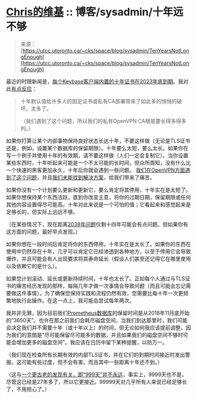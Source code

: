 <!--yml

类别：未分类

日期：2024-05-27 14:30:23

-->

# [Chris的维基](https://utcc.utoronto.ca/~cks/space/blog/sysadmin/TenYearsNotLongEnough) :: 博客/sysadmin/十年远不够

> 来源：[https://utcc.utoronto.ca/~cks/space/blog/sysadmin/TenYearsNotLongEnough](https://utcc.utoronto.ca/~cks/space/blog/sysadmin/TenYearsNotLongEnough)

最近的时限新闻是，[每个Keybase客户端内置的十年证书在2023年底到期](https://mstdn.social/@jschauma/111688103150154714)。我对此[有点反应](https://mastodon.social/@cks/111689032364322410)：

> 十年默认值给许多人的固定证书或私有CA部署带来了如此多的悄悄的破坏。太多了。
> 
> （我们遇到了这个问题，所以我们的私有OpenVPN CA根是要长得多得多的。）

如果你打算让某个内部事物保持良好状态长达十年，不要这样做（无论是TLS证书还是，例如，设置某个数据库的保留期限）。十年要么太短，要么太长。如果你在写一个例子并使用十年的有效期，请不要这样做（人们一定会复制它）。当你设置某些东西时，十年听起来可能是一个不太可能的长时间，但众所周知，没有什么比一个快速的黑客更加永久，十年后你就会遇到一些问题。 [我们在OpenVPN方面遇到了这个问题](/~cks/space/blog/sysadmin/FailingAtTLSRootRollover)，并且[我们未能找到解决方案](/~cks/space/blog/sysadmin/OpenVPNTLSRootExpirySolution)，给我们带来了痛苦。

如果你没有一个计划要么更新和更新它，要么肯定将其停用，十年实在是太短了。如果你想保持某个东西活跃，直到你改变主意，将你的过期日期，保留期限或任何其他内容设置得尽可能高。十年对此来说是一个可怕的值；它看起来和感觉起来是足够长的，但实际上远远不够。

（在某些情况下，现在距离[2038年问题](https://en.wikipedia.org/wiki/Year_2038_problem)仅剩十四年可能会有点问题。但如果你有这方面的问题，最好早点发现。）

如果你想在一段时间后肯定将你的东西停用，十年实在是太长了。如果你的东西在使用中仍然存在十年，几乎可以肯定它已经渗透到各种地方，以至于停用它会导致爆炸，并且可能会有人出现要求将其寿命延长（假设人们甚至还记得它在哪里使用以及依赖它的是什么）。

如果您计划滚动、延长或更新持续时间，十年也太长了。正如每个人通过与TLS证书的痛苦经历发现的那样，每隔几年才做一次事情会导致问题（而且可能会忘记需要做这件事情）。为了确保您保持实践和流程仍然有效，您需要比每十年一次更频繁地执行此操作。在这一点上，我可能会尝试每年两次。

我并非无罪，因为目前我们[Prometheus数据库](/~cks/space/blog/sysadmin/PrometheusGrafanaSetup-2019)的保留时间是从2018年11月底开始的“3650天”。也许在那之前我们会耗尽磁盘空间，当我们到达那里时，我们可能会决定我们并不需要十年（或十年以上）的时间，但无论如何我应该提前调整，因为我们的意图是“尽可能保留尽可能多的数据，并且如果我们的磁盘空间不够时可能会增加更多的磁盘空间”。我应该在日历中留下某种提醒，以防万一。

（我们现在检查所有长期有效的内部TLS证书，并在它们的到期时间接近时发出警报。这可能有些过度，但不会有害。而且其中一些距离十年还不到。）

（这与[一个更古老的发现有关，即“999天”并不永远](/~cks/space/blog/web/NotForever)，事实上，9999天也不是，尽管这已经是27年多了，所以它更接近。99999天对几乎所有人来说已经足够长了，不用担心了。）
